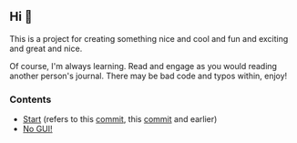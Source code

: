 ## Hi 👋

This is a project for creating something nice and cool and fun and exciting and great and nice.

Of course, I'm always learning. Read and engage as you would reading another person's journal. There may be bad code and typos within, enjoy!


### Contents

- [Start](./start) (refers to this [commit](https://github.com/louisfoster/ubiquitous-succotash/commit/efba99edf396db1b082d06746b3c7a8e1a5d70fe), this [commit](https://github.com/louisfoster/ubiquitous-succotash/commit/9434e88b980335a200ebee2112f2cfa241da5125) and earlier)
- [No GUI!](./no-gui)